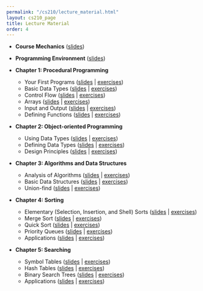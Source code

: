 ```yaml
---
permalink: "/cs210/lecture_material.html"
layout: cs210_page
title: Lecture Material
order: 4
---
```


- **Course Mechanics** ([slides](https://www.cs.umb.edu/~siyer/teaching/cs210/course_mechanics.pdf))

- **Programming Environment** ([slides](https://www.cs.umb.edu/~siyer/teaching/cs210/programming_environment.pdf))

- **Chapter 1: Procedural Programming**
  - Your First Programs ([slides](https://www.cs.umb.edu/~siyer/teaching/cs210/your_first_programs.pdf) \| [exercises](https://www.cs.umb.edu/~siyer/teaching/cs210/your_first_programs_exercises.pdf))
  - Basic Data Types ([slides](https://www.cs.umb.edu/~siyer/teaching/cs210/basic_data_types.pdf) \| [exercises](https://www.cs.umb.edu/~siyer/teaching/cs210/basic_data_types_exercises.pdf))
  - Control Flow ([slides](https://www.cs.umb.edu/~siyer/teaching/cs210/control_flow.pdf) \| [exercises](https://www.cs.umb.edu/~siyer/teaching/cs210/control_flow_exercises.pdf))
  - Arrays ([slides](https://www.cs.umb.edu/~siyer/teaching/cs210/arrays.pdf) \| [exercises](https://www.cs.umb.edu/~siyer/teaching/cs210/arrays_exercises.pdf))
  - Input and Output ([slides](https://www.cs.umb.edu/~siyer/teaching/cs210/input_and_output.pdf) \| [exercises](https://www.cs.umb.edu/~siyer/teaching/cs210/input_and_output_exercises.pdf))
  - Defining Functions ([slides](https://www.cs.umb.edu/~siyer/teaching/cs210/defining_functions.pdf) \| [exercises](https://www.cs.umb.edu/~siyer/teaching/cs210/defining_functions_exercises.pdf))

- **Chapter 2: Object-oriented Programming**
  - Using Data Types ([slides](https://www.cs.umb.edu/~siyer/teaching/cs210/using_data_types.pdf) \| [exercises](https://www.cs.umb.edu/~siyer/teaching/cs210/using_data_types_exercises.pdf))
  - Defining Data Types ([slides](https://www.cs.umb.edu/~siyer/teaching/cs210/defining_data_types.pdf) \| [exercises](defining_data_types_exercises.pdf))
  - Design Principles ([slides](https://www.cs.umb.edu/~siyer/teaching/cs210/design_principles.pdf) \| [exercises](design_principles_exercises.pdf))
  
- **Chapter 3: Algorithms and Data Structures**
  - Analysis of Algorithms ([slides](https://www.cs.umb.edu/~siyer/teaching/cs210/analysis_of_algorithms.pdf) \| [exercises](https://www.cs.umb.edu/~siyer/teaching/cs210/analysis_of_algorithms_exercises.pdf))
  - Basic Data Structures ([slides](https://www.cs.umb.edu/~siyer/teaching/cs210/basic_data_structures.pdf) \| [exercises](https://www.cs.umb.edu/~siyer/teaching/cs210/basic_data_structures_exercises.pdf))
  - Union-find ([slides](https://www.cs.umb.edu/~siyer/teaching/cs210/union_find.pdf) \| [exercises](https://www.cs.umb.edu/~siyer/teaching/cs210/union_find_exercises.pdf))

- **Chapter 4: Sorting**
  - Elementary (Selection, Insertion, and Shell) Sorts ([slides](https://www.cs.umb.edu/~siyer/teaching/cs210/elementary_sorts.pdf) \| [exercises](https://www.cs.umb.edu/~siyer/teaching/cs210/elementary_sorts_exercises.pdf))
  - Merge Sort ([slides](https://www.cs.umb.edu/~siyer/teaching/cs210/mergesort.pdf) \| [exercises](https://www.cs.umb.edu/~siyer/teaching/cs210/mergesort_exercises.pdf))
  - Quick Sort ([slides](https://www.cs.umb.edu/~siyer/teaching/cs210/quicksort.pdf) \| [exercises](https://www.cs.umb.edu/~siyer/teaching/cs210/quicksort_exercises.pdf))
  - Priority Queues ([slides](https://www.cs.umb.edu/~siyer/teaching/cs210/priority_queues.pdf) \| [exercises](https://www.cs.umb.edu/~siyer/teaching/cs210/priority_queues_exercises.pdf))
  - Applications ([slides](https://www.cs.umb.edu/~siyer/teaching/cs210/sorting_applications.pdf) \| [exercises](https://www.cs.umb.edu/~siyer/teaching/cs210/sorting_applications_exercises.pdf))

- **Chapter 5: Searching**
  - Symbol Tables ([slides](https://www.cs.umb.edu/~siyer/teaching/cs210/symbol_tables.pdf) \| [exercises](https://www.cs.umb.edu/~siyer/teaching/cs210/symbol_tables_exercises.pdf))
  - Hash Tables ([slides](https://www.cs.umb.edu/~siyer/teaching/cs210/hash_tables.pdf) \| [exercises](https://www.cs.umb.edu/~siyer/teaching/cs210/hash_tables_exercises.pdf))
  - Binary Search Trees ([slides](https://www.cs.umb.edu/~siyer/teaching/cs210/binary_search_trees.pdf) \| [exercises](https://www.cs.umb.edu/~siyer/teaching/cs210/binary_search_trees_exercises.pdf))
  - Applications ([slides](https://www.cs.umb.edu/~siyer/teaching/cs210/searching_applications.pdf) \| [exercises](https://www.cs.umb.edu/~siyer/teaching/cs210/searching_applications_exercises.pdf))
